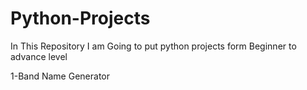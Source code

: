 # Python-Projects
In This Repository I am Going to put python projects form  Beginner to advance level

1-Band Name Generator
